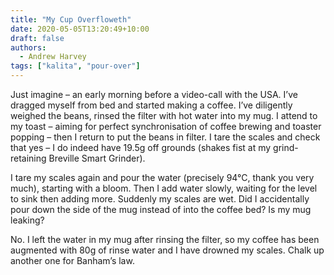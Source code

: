 ```yaml
---
title: "My Cup Overfloweth"
date: 2020-05-05T13:20:49+10:00
draft: false
authors:
  - Andrew Harvey
tags: ["kalita", "pour-over"]
---
```


Just imagine – an early morning before a video-call with the USA. I’ve dragged myself from bed and started making a coffee. I’ve diligently weighed the beans, rinsed the filter with hot water into my mug. I attend to my toast – aiming for perfect synchronisation of coffee brewing and toaster popping – then I return to put the beans in filter. I tare the scales and check that yes – I do indeed have 19.5g off grounds (shakes fist at my grind-retaining Breville Smart Grinder).

I tare my scales again and pour the water (precisely 94°C, thank you very much), starting with a bloom. Then I add water slowly, waiting for the level to sink then adding more. Suddenly my scales are wet. Did I accidentally pour down the side of the mug instead of into the coffee bed? Is my mug leaking?

No. I left the water in my mug after rinsing the filter, so my coffee has been augmented with 80g of rinse water and I have drowned my scales. Chalk up another one for Banham’s law.
